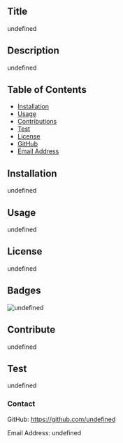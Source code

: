 ## Title
undefined


## Description

undefined


## Table of Contents


* [Installation](#installation)
* [Usage](#usage)
* [Contributions](#contributions)
* [Test](#tests)
* [License](#license)
* [GitHub](#github)
* [Email Address](#emailaddress)

## Installation

undefined


## Usage

undefined


## License

undefined


## Badges

![undefined](https://img.shields.io/github/languages/top/undefined/undefined)

## Contribute

undefined
 

## Test

undefined


### Contact

GitHub: https://github.com/undefined

Email Address: undefined
